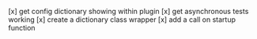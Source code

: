 [x] get config dictionary showing within plugin
[x] get asynchronous tests working
[x] create a dictionary class wrapper
[x] add a call on startup function
